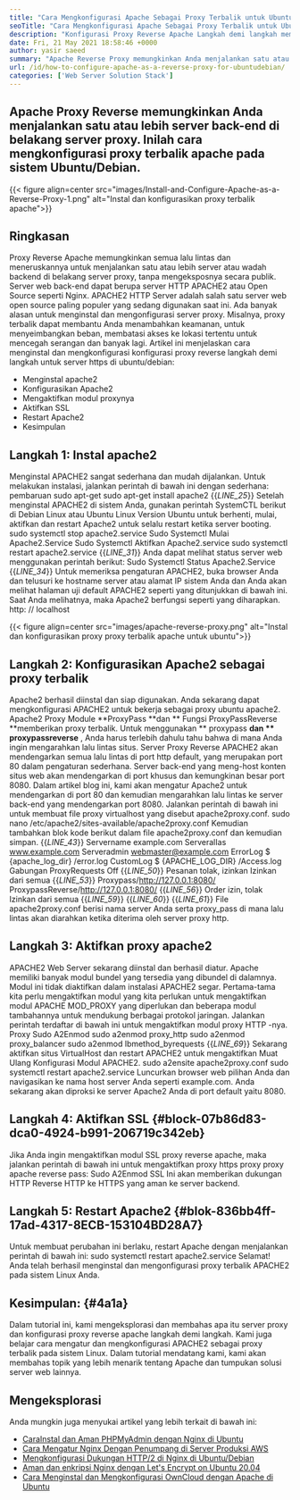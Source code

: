 ```yaml
---
title: "Cara Mengkonfigurasi Apache Sebagai Proxy Terbalik untuk Ubuntu/Debian" 
seoTitle: "Cara Mengkonfigurasi Apache Sebagai Proxy Terbalik untuk Ubuntu/Debian" 
description: "Konfigurasi Proxy Reverse Apache Langkah demi langkah memungkinkan Anda menjalankan satu atau lebih server ujung belakang di belakang server proxy dengan mod_proxy di Ubuntu/Debian Linux." 
date: Fri, 21 May 2021 18:58:46 +0000
author: yasir saeed
summary: "Apache Reverse Proxy memungkinkan Anda menjalankan satu atau lebih server back-end di belakang server proxy. Inilah cara mengkonfigurasi proxy terbalik apache pada sistem Ubuntu/Debian." 
url: /id/how-to-configure-apache-as-a-reverse-proxy-for-ubuntudebian/
categories: ['Web Server Solution Stack']
---
```


## Apache Proxy Reverse memungkinkan Anda menjalankan satu atau lebih server back-end di belakang server proxy. Inilah cara mengkonfigurasi proxy terbalik apache pada sistem Ubuntu/Debian.

{{< figure align=center src="images/Install-and-Configure-Apache-as-a-Reverse-Proxy-1.png" alt="Instal dan konfigurasikan proxy terbalik apache">}}


## **Ringkasan**
Proxy Reverse Apache memungkinkan semua lalu lintas dan meneruskannya untuk menjalankan satu atau lebih server atau wadah backend di belakang server proxy, tanpa mengeksposnya secara publik. Server web back-end dapat berupa server HTTP APACHE2 atau Open Source seperti Nginx. APACHE2 HTTP Server adalah salah satu server web open source paling populer yang sedang digunakan saat ini.
Ada banyak alasan untuk menginstal dan mengonfigurasi server proxy. Misalnya, proxy terbalik dapat membantu Anda menambahkan keamanan, untuk menyeimbangkan beban, membatasi akses ke lokasi tertentu untuk mencegah serangan dan banyak lagi. Artikel ini menjelaskan cara menginstal dan mengkonfigurasi konfigurasi proxy reverse langkah demi langkah untuk server https di ubuntu/debian:
  * Menginstal apache2
  * Konfigurasikan Apache2
  * Mengaktifkan modul proxynya
  * Aktifkan SSL
  * Restart Apache2
  * Kesimpulan

## Langkah 1: Instal apache2
Menginstal APACHE2 sangat sederhana dan mudah dijalankan. Untuk melakukan instalasi, jalankan perintah di bawah ini dengan sederhana:
pembaruan sudo apt-get
sudo apt-get install apache2
{{_LINE_25_}}
Setelah menginstal APACHE2 di sistem Anda, gunakan perintah SystemCTL berikut di Debian Linux atau Ubuntu Linux Version Ubuntu untuk berhenti, mulai, aktifkan dan restart Apache2 untuk selalu restart ketika server booting.
sudo systemctl stop apache2.service
Sudo Systemctl Mulai Apache2.Service
Sudo Systemctl Aktifkan Apache2.service
sudo systemctl restart apache2.service
{{_LINE_31_}}
Anda dapat melihat status server web menggunakan perintah berikut:
Sudo Systemctl Status Apache2.Service
{{_LINE_34_}}
Untuk memeriksa pengaturan APACHE2, buka browser Anda dan telusuri ke hostname server atau alamat IP sistem Anda dan Anda akan melihat halaman uji default APACHE2 seperti yang ditunjukkan di bawah ini. Saat Anda melihatnya, maka Apache2 berfungsi seperti yang diharapkan. http: // localhost

{{< figure align=center src="images/apache-reverse-proxy.png" alt="Instal dan konfigurasikan proxy proxy terbalik apache untuk ubuntu">}}


## Langkah 2: Konfigurasikan Apache2 sebagai proxy terbalik
Apache2 berhasil diinstal dan siap digunakan. Anda sekarang dapat mengkonfigurasi APACHE2 untuk bekerja sebagai proxy ubuntu apache2. Apache2 Proxy Module **ProxyPass  **dan **  Fungsi ProxyPassReverse  **memberikan proxy terbalik. Untuk menggunakan **  proxypass  **dan **  proxypassreverse** , Anda harus terlebih dahulu tahu bahwa di mana Anda ingin mengarahkan lalu lintas situs.
Server Proxy Reverse APACHE2 akan mendengarkan semua lalu lintas di port http default, yang merupakan port 80 dalam pengaturan sederhana. Server back-end yang meng-host konten situs web akan mendengarkan di port khusus dan kemungkinan besar port 8080.
Dalam artikel blog ini, kami akan mengatur Apache2 untuk mendengarkan di port 80 dan kemudian mengarahkan lalu lintas ke server back-end yang mendengarkan port 8080. Jalankan perintah di bawah ini untuk membuat file proxy virtualhost yang disebut apache2proxy.conf.
sudo nano /etc/apache2/sites-available/apache2proxy.conf
Kemudian tambahkan blok kode berikut dalam file apache2proxy.conf dan kemudian simpan.
{{_LINE_43_}}
        Servername example.com
        ServeralIas www.example.com
        Serveradmin webmaster@example.com
        ErrorLog $ {apache_log_dir} /error.log
        CustomLog $ {APACHE_LOG_DIR} /Access.log Gabungan
        ProxyRequests Off
{{_LINE_50_}}
          Pesanan tolak, izinkan
          Izinkan dari semua
{{_LINE_53_}}
        Proxypass/http://127.0.0.1:8080/
        ProxypassReverse/http://127.0.0.1:8080/
{{_LINE_56_}}
          Order izin, tolak
          Izinkan dari semua
{{_LINE_59_}}
{{_LINE_60_}}
{{_LINE_61_}}
File apache2proxy.conf berisi nama server Anda serta proxy_pass di mana lalu lintas akan diarahkan ketika diterima oleh server proxy http.

## Langkah 3: Aktifkan proxy apache2
APACHE2 Web Server sekarang diinstal dan berhasil diatur. Apache memiliki banyak modul bundel yang tersedia yang dibundel di dalamnya. Modul ini tidak diaktifkan dalam instalasi APACHE2 segar. Pertama-tama kita perlu mengaktifkan modul yang kita perlukan untuk mengaktifkan modul APACHE MOD_PROXY yang diperlukan dan beberapa modul tambahannya untuk mendukung berbagai protokol jaringan. Jalankan perintah terdaftar di bawah ini untuk mengaktifkan modul proxy HTTP -nya.
Proxy Sudo A2Enmod
sudo a2enmod proxy_http
sudo a2enmod proxy_balancer
sudo a2enmod lbmethod_byrequests
{{_LINE_69_}}
Sekarang aktifkan situs VirtualHost dan restart APACHE2 untuk mengaktifkan Muat Ulang Konfigurasi Modul APACHE2.
sudo a2ensite apache2proxy.conf
sudo systemctl restart apache2.service
Luncurkan browser web pilihan Anda dan navigasikan ke nama host server Anda seperti example.com. Anda sekarang akan diproksi ke server Apache2 Anda di port default yaitu 8080.

## Langkah 4: Aktifkan SSL   {#block-07b86d83-dca0-4924-b991-206719c342eb}
Jika Anda ingin mengaktifkan modul SSL proxy reverse apache, maka jalankan perintah di bawah ini untuk mengaktifkan proxy https proxy proxy apache reverse pass:
Sudo A2Enmod SSL
Ini akan memberikan dukungan HTTP Reverse HTTP ke HTTPS yang aman ke server backend.

## Langkah 5: Restart Apache2   {#blok-836bb4ff-17ad-4317-8ECB-153104BD28A7}
Untuk membuat perubahan ini berlaku, restart Apache dengan menjalankan perintah di bawah ini:
sudo systemctl restart apache2.service
Selamat! Anda telah berhasil menginstal dan mengonfigurasi proxy terbalik APACHE2 pada sistem Linux Anda.

## **Kesimpulan:** {#4a1a}
Dalam tutorial ini, kami mengeksplorasi dan membahas apa itu server proxy dan konfigurasi proxy reverse apache langkah demi langkah. Kami juga belajar cara mengatur dan mengkonfigurasi APACHE2 sebagai proxy terbalik pada sistem Linux. Dalam tutorial mendatang kami, kami akan membahas topik yang lebih menarik tentang Apache dan tumpukan solusi server web lainnya.

## Mengeksplorasi
Anda mungkin juga menyukai artikel yang lebih terkait di bawah ini:
  * [Cara][1][Instal dan Aman PHPMyAdmin dengan Nginx di Ubuntu][2]
  * [Cara Mengatur Nginx Dengan Penumpang di Server Produksi AWS][3]
  * [Mengkonfigurasi Dukungan HTTP/2 di Nginx di Ubuntu/Debian][4]
  * [Aman dan enkripsi Nginx dengan Let's Encrypt on Ubuntu 20.04][5]
  * [Cara Menginstal dan Mengkonfigurasi OwnCloud dengan Apache di Ubuntu][6]

  
[1]: https://blog.containerize.com/web-server-solution-stack/id/how-to-configure-apache-as-a-reverse-proxy-for-ubuntudebian/
[2]: https://blog.containerize.com/web-server-solution-stack/how-to-install-and-secure-phpmyadmin-with-nginx-on-ubuntu/
[3]: https://blog.containerize.com/web-server-solution-stack/how-to-setup-nginx-with-passenger-on-aws-production-server/
[4]: https://blog.containerize.com/web-server-solution-stack/how-to-configure-http2-support-in-nginx-on-ubuntudebian/
[5]: https://blog.containerize.com/web-server-solution-stack/how-to-secure-nginx-with-letsencrypt-on-ubuntu-20-04/
[6]: https://blog.containerize.com/backup-and-sync-software/how-to-install-and-configure-owncloud-with-apache-on-ubuntu/
